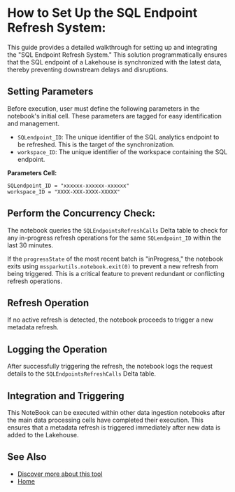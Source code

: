 # How to Set Up the SQL Endpoint Refresh System:

This guide provides a detailed walkthrough for setting up and integrating the "SQL Endpoint Refresh System." This solution programmatically ensures that the SQL endpoint of a Lakehouse is synchronized with the latest data, thereby preventing downstream delays and disruptions.



## Setting Parameters

Before execution, user must define the following parameters in the notebook's initial cell. These parameters are tagged for easy identification and management.
*   `SQLendpoint_ID`: The unique identifier of the SQL analytics endpoint to be refreshed. This is the target of the synchronization.
*   `workspace_ID`: The unique identifier of the workspace containing the SQL endpoint.


**Parameters Cell:**


    SQLendpoint_ID = "xxxxxx-xxxxxx-xxxxxx" 
    workspace_ID = "XXXX-XXX-XXXX-XXXXX"   




## Perform the Concurrency Check:

The notebook queries the `SQLEndpointsRefreshCalls` Delta table to check for any in-progress refresh operations for the same `SQLendpoint_ID` within the last 30 minutes.





 If the `progressState` of the most recent batch is "inProgress," the notebook exits using `mssparkutils.notebook.exit(0)` to prevent a new refresh from being triggered. This is a critical feature to prevent redundant or conflicting refresh operations.


## Refresh Operation

If no active refresh is detected, the notebook proceeds to trigger a new metadata refresh.


## Logging the Operation

After successfully triggering the refresh, the notebook logs the request details to the `SQLEndpointsRefreshCalls` Delta table.
## Integration and Triggering

This NoteBook can be executed within other data ingestion notebooks after the main data processing cells have completed their execution. This ensures that a metadata refresh is triggered immediately after new data is added to the Lakehouse.

## **See Also**

- [Discover more about this tool](https://github.com/Onyx-Data/FabOps-Toolkit/blob/main/docs/Onyx-Tools/sql-endpoint-refresh.md)
- [Home](https://github.com/Onyx-Data/FabOps-Toolkit/blob/main/README.md)
